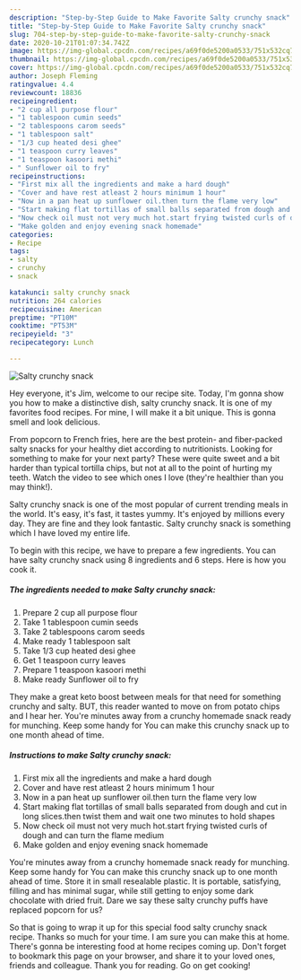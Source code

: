 ```yaml
---
description: "Step-by-Step Guide to Make Favorite Salty crunchy snack"
title: "Step-by-Step Guide to Make Favorite Salty crunchy snack"
slug: 704-step-by-step-guide-to-make-favorite-salty-crunchy-snack
date: 2020-10-21T01:07:34.742Z
image: https://img-global.cpcdn.com/recipes/a69f0de5200a0533/751x532cq70/salty-crunchy-snack-recipe-main-photo.jpg
thumbnail: https://img-global.cpcdn.com/recipes/a69f0de5200a0533/751x532cq70/salty-crunchy-snack-recipe-main-photo.jpg
cover: https://img-global.cpcdn.com/recipes/a69f0de5200a0533/751x532cq70/salty-crunchy-snack-recipe-main-photo.jpg
author: Joseph Fleming
ratingvalue: 4.4
reviewcount: 18836
recipeingredient:
- "2 cup all purpose flour"
- "1 tablespoon cumin seeds"
- "2 tablespoons carom seeds"
- "1 tablespoon salt"
- "1/3 cup heated desi ghee"
- "1 teaspoon curry leaves"
- "1 teaspoon kasoori methi"
- " Sunflower oil to fry"
recipeinstructions:
- "First mix all the ingredients and make a hard dough"
- "Cover and have rest atleast 2 hours minimum 1 hour"
- "Now in a pan heat up sunflower oil.then turn the flame very low"
- "Start making flat tortillas of small balls separated from dough and cut in long slices.then twist them and wait one two minutes to hold shapes"
- "Now check oil must not very much hot.start frying twisted curls of dough and can turn the flame medium"
- "Make golden and enjoy evening snack homemade"
categories:
- Recipe
tags:
- salty
- crunchy
- snack

katakunci: salty crunchy snack 
nutrition: 264 calories
recipecuisine: American
preptime: "PT10M"
cooktime: "PT53M"
recipeyield: "3"
recipecategory: Lunch

---
```



![Salty crunchy snack](https://img-global.cpcdn.com/recipes/a69f0de5200a0533/751x532cq70/salty-crunchy-snack-recipe-main-photo.jpg)

Hey everyone, it's Jim, welcome to our recipe site. Today, I'm gonna show you how to make a distinctive dish, salty crunchy snack. It is one of my favorites food recipes. For mine, I will make it a bit unique. This is gonna smell and look delicious.

From popcorn to French fries, here are the best protein- and fiber-packed salty snacks for your healthy diet according to nutritionists. Looking for something to make for your next party? These were quite sweet and a bit harder than typical tortilla chips, but not at all to the point of hurting my teeth. Watch the video to see which ones I love (they&#39;re healthier than you may think!).

Salty crunchy snack is one of the most popular of current trending meals in the world. It's easy, it's fast, it tastes yummy. It's enjoyed by millions every day. They are fine and they look fantastic. Salty crunchy snack is something which I have loved my entire life.


To begin with this recipe, we have to prepare a few ingredients. You can have salty crunchy snack using 8 ingredients and 6 steps. Here is how you cook it.

<!--inarticleads1-->

##### The ingredients needed to make Salty crunchy snack:

1. Prepare 2 cup all purpose flour
1. Take 1 tablespoon cumin seeds
1. Take 2 tablespoons carom seeds
1. Make ready 1 tablespoon salt
1. Take 1/3 cup heated desi ghee
1. Get 1 teaspoon curry leaves
1. Prepare 1 teaspoon kasoori methi
1. Make ready  Sunflower oil to fry


They make a great keto boost between meals for that need for something crunchy and salty. BUT, this reader wanted to move on from potato chips and I hear her. You&#39;re minutes away from a crunchy homemade snack ready for munching. Keep some handy for You can make this crunchy snack up to one month ahead of time. 

<!--inarticleads2-->

##### Instructions to make Salty crunchy snack:

1. First mix all the ingredients and make a hard dough
1. Cover and have rest atleast 2 hours minimum 1 hour
1. Now in a pan heat up sunflower oil.then turn the flame very low
1. Start making flat tortillas of small balls separated from dough and cut in long slices.then twist them and wait one two minutes to hold shapes
1. Now check oil must not very much hot.start frying twisted curls of dough and can turn the flame medium
1. Make golden and enjoy evening snack homemade


You&#39;re minutes away from a crunchy homemade snack ready for munching. Keep some handy for You can make this crunchy snack up to one month ahead of time. Store it in small resealable plastic. It is portable, satisfying, filling and has minimal sugar, while still getting to enjoy some dark chocolate with dried fruit. Dare we say these salty crunchy puffs have replaced popcorn for us? 

So that is going to wrap it up for this special food salty crunchy snack recipe. Thanks so much for your time. I am sure you can make this at home. There's gonna be interesting food at home recipes coming up. Don't forget to bookmark this page on your browser, and share it to your loved ones, friends and colleague. Thank you for reading. Go on get cooking!
